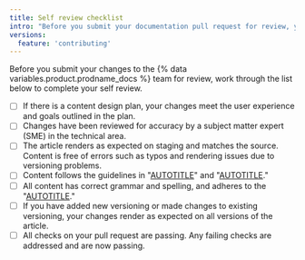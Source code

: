```yaml
---
title: Self review checklist
intro: "Before you submit your documentation pull request for review, you should first review it yourself."
versions:
  feature: 'contributing'
---
```


Before you submit your changes to the {% data variables.product.prodname_docs %} team for review, work through the list below to complete your self review.

* [ ] If there is a content design plan, your changes meet the user experience and goals outlined in the plan.
* [ ] Changes have been reviewed for accuracy by a subject matter expert (SME) in the technical area.
* [ ] The article renders as expected on staging and matches the source. Content is free of errors such as typos and rendering issues due to versioning problems.
* [ ] Content follows the guidelines in "[AUTOTITLE](/contributing/writing-for-github-docs/best-practices-for-github-docs)" and "[AUTOTITLE](/contributing/writing-for-github-docs/writing-content-to-be-translated)."
* [ ] All content has correct grammar and spelling, and adheres to the "[AUTOTITLE](/contributing/style-guide-and-content-model/style-guide)."
* [ ] If you have added new versioning or made changes to existing versioning, your changes render as expected on all versions of the article.
* [ ] All checks on your pull request are passing. Any failing checks are addressed and are now passing.
